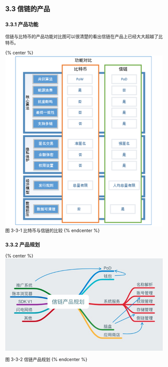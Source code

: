 ## 3.3	信链的产品

### 3.3.1	产品功能

信链与比特币的产品功能对比图可以很清楚的看出信链在产品上已经大大超越了比特币。

{% center %}
![图 3-3-1 比特币与信链的比较](/assets/img16.png)
图 3-3-1 比特币与信链的比较
{% endcenter %}

### 3.3.2    产品规划

{% center %}
![图 3-3-2 信链产品规划](/assets/plan.png)

图 3-3-2 信链产品规划
{% endcenter %}


